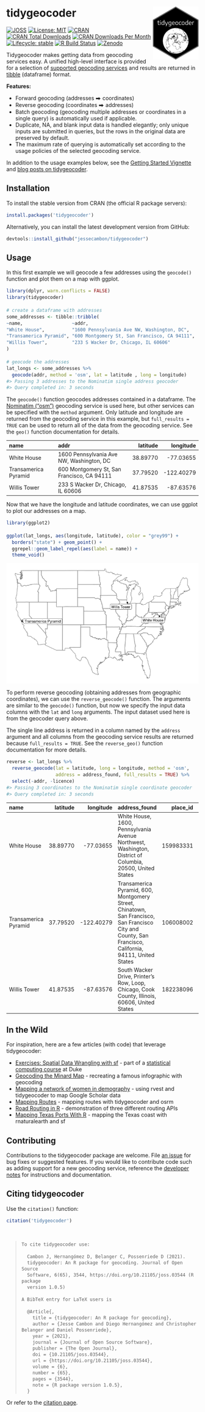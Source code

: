 
<!-- README.md is generated from README.Rmd. Please edit that file directly and reknit -->

# tidygeocoder<a href='https://jessecambon.github.io/tidygeocoder/'><img src="man/figures/tidygeocoder_hex.png" align="right" height="139px"/></a>

<!-- badges: start -->

[![JOSS](https://joss.theoj.org/papers/10.21105/joss.03544/status.svg)](https://doi.org/10.21105/joss.03544)
[![License:
MIT](https://img.shields.io/badge/License-MIT-yellow.svg)](https://github.com/jessecambon/tidygeocoder/blob/master/LICENSE.md)
[![CRAN](https://www.r-pkg.org/badges/version/tidygeocoder)](https://cran.r-project.org/package=tidygeocoder)
[![CRAN Total
Downloads](http://cranlogs.r-pkg.org/badges/grand-total/tidygeocoder)](https://CRAN.R-project.org/package=tidygeocoder)
[![CRAN Downloads Per
Month](http://cranlogs.r-pkg.org/badges/tidygeocoder)](https://cran.r-project.org/package=tidygeocoder)
[![Lifecycle:
stable](https://img.shields.io/badge/lifecycle-stable-brightgreen.svg)](https://lifecycle.r-lib.org/articles/stages.html#stable)
[![R Build
Status](https://github.com/jessecambon/tidygeocoder/workflows/R-CMD-check/badge.svg)](https://github.com/jessecambon/tidygeocoder/actions?workflow=R-CMD-check)
[![Zenodo](https://zenodo.org/badge/DOI/10.5281/zenodo.5627341.svg)](https://doi.org/10.5281/zenodo.5627341)
<!-- badges: end -->

Tidygeocoder makes getting data from geocoding services easy. A unified
high-level interface is provided for a selection of [supported geocoding
services](https://jessecambon.github.io/tidygeocoder/articles/geocoder_services.html)
and results are returned in [tibble](https://tibble.tidyverse.org/)
(dataframe) format.

**Features:**

-   Forward geocoding (addresses ⮕ coordinates)
-   Reverse geocoding (coordinates ⮕ addresses)
-   Batch geocoding (geocoding multiple addresses or coordinates in a
    single query) is automatically used if applicable.
-   Duplicate, NA, and blank input data is handled elegantly; only
    unique inputs are submitted in queries, but the rows in the original
    data are preserved by default.
-   The maximum rate of querying is automatically set according to the
    usage policies of the selected geocoding service.

In addition to the usage examples below, see the [Getting Started
Vignette](https://jessecambon.github.io/tidygeocoder/articles/tidygeocoder.html)
and [blog posts on
tidygeocoder](https://jessecambon.github.io/tag/tidygeocoder).

## Installation

To install the stable version from CRAN (the official R package
servers):

``` r
install.packages('tidygeocoder')
```

Alternatively, you can install the latest development version from
GitHub:

``` r
devtools::install_github("jessecambon/tidygeocoder")
```

## Usage

In this first example we will geocode a few addresses using the
`geocode()` function and plot them on a map with ggplot.

``` r
library(dplyr, warn.conflicts = FALSE)
library(tidygeocoder)

# create a dataframe with addresses
some_addresses <- tibble::tribble(
~name,                  ~addr,
"White House",          "1600 Pennsylvania Ave NW, Washington, DC",
"Transamerica Pyramid", "600 Montgomery St, San Francisco, CA 94111",     
"Willis Tower",         "233 S Wacker Dr, Chicago, IL 60606"                                  
)

# geocode the addresses
lat_longs <- some_addresses %>%
  geocode(addr, method = 'osm', lat = latitude , long = longitude)
#> Passing 3 addresses to the Nominatim single address geocoder
#> Query completed in: 3 seconds
```

The `geocode()` function geocodes addresses contained in a dataframe.
The [Nominatim (“osm”)](https://nominatim.org/) geocoding service is
used here, but other services can be specified with the `method`
argument. Only latitude and longitude are returned from the geocoding
service in this example, but `full_results = TRUE` can be used to return
all of the data from the geocoding service. See the `geo()` function
documentation for details.

| name                 | addr                                       | latitude |  longitude |
|:---------------------|:-------------------------------------------|---------:|-----------:|
| White House          | 1600 Pennsylvania Ave NW, Washington, DC   | 38.89770 |  -77.03655 |
| Transamerica Pyramid | 600 Montgomery St, San Francisco, CA 94111 | 37.79520 | -122.40279 |
| Willis Tower         | 233 S Wacker Dr, Chicago, IL 60606         | 41.87535 |  -87.63576 |

Now that we have the longitude and latitude coordinates, we can use
ggplot to plot our addresses on a map.

``` r
library(ggplot2)

ggplot(lat_longs, aes(longitude, latitude), color = "grey99") +
  borders("state") + geom_point() +
  ggrepel::geom_label_repel(aes(label = name)) +
  theme_void()
```

<img src="man/figures/README-usamap-1.png" style="display: block; margin: auto;" />

To perform reverse geocoding (obtaining addresses from geographic
coordinates), we can use the `reverse_geocode()` function. The arguments
are similar to the `geocode()` function, but now we specify the input
data columns with the `lat` and `long` arguments. The input dataset used
here is from the geocoder query above.

The single line address is returned in a column named by the `address`
argument and all columns from the geocoding service results are returned
because `full_results = TRUE`. See the `reverse_geo()` function
documentation for more details.

<!-- 
Removing the licence column is done just to prevent a note from 
occurring in automated CRAN checks for an improper/old link.
-->

``` r
reverse <- lat_longs %>%
  reverse_geocode(lat = latitude, long = longitude, method = 'osm',
                  address = address_found, full_results = TRUE) %>%
  select(-addr, -licence)
#> Passing 3 coordinates to the Nominatim single coordinate geocoder
#> Query completed in: 3 seconds
```

| name                 | latitude |  longitude | address\_found                                                                                                                                         | place\_id | osm\_type |   osm\_id | osm\_lat           | osm\_lon            | office      | house\_number | road                          | city          | state                | postcode | country       | country\_code | boundingbox                                          | tourism              | neighbourhood | county        | suburb |
|:---------------------|---------:|-----------:|:-------------------------------------------------------------------------------------------------------------------------------------------------------|----------:|:----------|----------:|:-------------------|:--------------------|:------------|:--------------|:------------------------------|:--------------|:---------------------|:---------|:--------------|:--------------|:-----------------------------------------------------|:---------------------|:--------------|:--------------|:-------|
| White House          | 38.89770 |  -77.03655 | White House, 1600, Pennsylvania Avenue Northwest, Washington, District of Columbia, 20500, United States                                               | 159983331 | way       | 238241022 | 38.897699700000004 | -77.03655315        | White House | 1600          | Pennsylvania Avenue Northwest | Washington    | District of Columbia | 20500    | United States | us            | 38.8974908 , 38.897911 , -77.0368537, -77.0362519    | NA                   | NA            | NA            | NA     |
| Transamerica Pyramid | 37.79520 | -122.40279 | Transamerica Pyramid, 600, Montgomery Street, Chinatown, San Francisco, San Francisco City and County, San Francisco, California, 94111, United States | 106008002 | way       |  24222973 | 37.795200550000004 | -122.40279267840137 | NA          | 600           | Montgomery Street             | San Francisco | California           | 94111    | United States | us            | 37.7948854 , 37.7954472 , -122.4031399, -122.4024317 | Transamerica Pyramid | Chinatown     | San Francisco | NA     |
| Willis Tower         | 41.87535 |  -87.63576 | South Wacker Drive, Printer’s Row, Loop, Chicago, Cook County, Illinois, 60606, United States                                                          | 182238096 | way       | 337681342 | 41.8753503         | -87.6357587         | NA          | NA            | South Wacker Drive            | Chicago       | Illinois             | 60606    | United States | us            | 41.8749718 , 41.8757997 , -87.6361005, -87.6354602   | NA                   | Printer’s Row | Cook County   | Loop   |

## In the Wild

For inspiration, here are a few articles (with code) that leverage
tidygeocoder:

-   [Exercises: Spatial Data Wrangling with
    sf](http://www2.stat.duke.edu/courses/Spring21/sta323.001/exercises/lec_12.html) -
    part of a [statistical computing
    course](http://www2.stat.duke.edu/courses/Spring21/sta323.001/) at
    Duke
-   [Geocoding the Minard
    Map](https://www.jla-data.net/eng/minard-map-tidygeocoder/) -
    recreating a famous infographic with geocoding
-   [Mapping a network of women in
    demography](https://www.monicaalexander.com/posts/2021-21-02-mapping/) -
    using rvest and tidygeocoder to map Google Scholar data
-   [Mapping
    Routes](https://bensstats.wordpress.com/2021/10/21/robservations-15-i-reverse-engineered-atlas-co-well-some-of-it/) -
    mapping routes with tidygeocoder and osrm
-   [Road Routing in
    R](https://www.jla-data.net/eng/routing-in-r-context/) -
    demonstration of three different routing APIs
-   [Mapping Texas Ports With
    R](https://www.sharpsightlabs.com/blog/mapping-texas-ports-with-r-part1/) -
    mapping the Texas coast with rnaturalearth and sf

## Contributing

Contributions to the tidygeocoder package are welcome. File [an
issue](https://github.com/jessecambon/tidygeocoder/issues) for bug fixes
or suggested features. If you would like to contribute code such as
adding support for a new geocoding service, reference the [developer
notes](https://jessecambon.github.io/tidygeocoder/articles/developer_notes.html)
for instructions and documentation.

## Citing tidygeocoder

Use the `citation()` function:

``` r
citation('tidygeocoder')
```

</br>

<blockquote>


    To cite tidygeocoder use:

      Cambon J, Hernangómez D, Belanger C, Possenriede D (2021).
      tidygeocoder: An R package for geocoding. Journal of Open Source
      Software, 6(65), 3544, https://doi.org/10.21105/joss.03544 (R package
      version 1.0.5)

    A BibTeX entry for LaTeX users is

      @Article{,
        title = {tidygeocoder: An R package for geocoding},
        author = {Jesse Cambon and Diego Hernangómez and Christopher Belanger and Daniel Possenriede},
        year = {2021},
        journal = {Journal of Open Source Software},
        publisher = {The Open Journal},
        doi = {10.21105/joss.03544},
        url = {https://doi.org/10.21105/joss.03544},
        volume = {6},
        number = {65},
        pages = {3544},
        note = {R package version 1.0.5},
      }

</blockquote>

Or refer to the [citation
page](https://jessecambon.github.io/tidygeocoder/authors.html).
